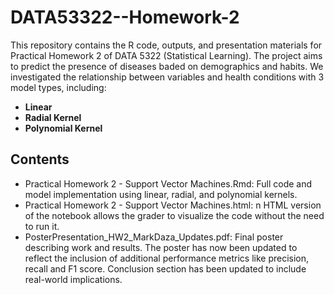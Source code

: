 # DATA53322--Homework-2


This repository contains the R code, outputs, and presentation materials for Practical Homework 2 of DATA 5322 (Statistical Learning). 
The project aims to predict the presence of diseases baded on demographics and habits. We investigated the relationship between variables and health conditions with 3 model types, including:

- **Linear**
- **Radial Kernel**
- **Polynomial Kernel**

## Contents
- Practical Homework 2 - Support Vector Machines.Rmd: Full code and model implementation using linear, radial, and polynomial kernels.
- Practical Homework 2 - Support Vector Machines.html: n HTML version of the notebook allows the grader to visualize the code without the need to run it.
- PosterPresentation_HW2_MarkDaza_Updates.pdf: Final poster describing work and results. The poster has now been updated to reflect the inclusion of additional performance metrics like precision, recall and F1 score. Conclusion section has been updated to include real-world implications. 
  



